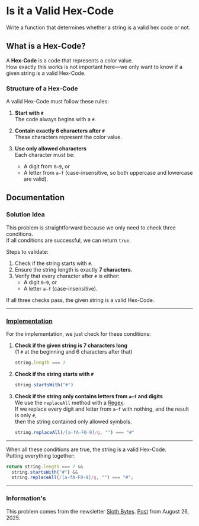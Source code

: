 # Is it a Valid Hex-Code
Write a function that determines whether a string is a valid hex code or not.

## What is a Hex-Code?

A **Hex-Code** is a code that represents a color value.  
How exactly this works is not important here—we only want to know if a given string is a valid Hex-Code.

### Structure of a Hex-Code

A valid Hex-Code must follow these rules:

1. **Start with `#`**  
   The code always begins with a `#`.

2. **Contain exactly 6 characters after `#`**  
   These characters represent the color value.

3. **Use only allowed characters**  
   Each character must be:
   - A digit from `0–9`, or  
   - A letter from `a–f` (case-insensitive, so both uppercase and lowercase are valid).  

## Documentation

### Solution Idea

This problem is straightforward because we only need to check three conditions.  
If all conditions are successful, we can return `true`.  

Steps to validate:  

1. Check if the string starts with `#`.  
2. Ensure the string length is exactly **7 characters**.  
3. Verify that every character after `#` is either:
   - A digit `0–9`, or  
   - A letter `a–f` (case-insensitive).  

If all three checks pass, the given string is a valid Hex-Code.

------------------------------------------------------------------------

### [Implementation](./solver.ts)

For the implementation, we just check for these conditions:

1. **Check if the given string is 7 characters long**  
   (1 `#` at the beginning and 6 characters after that)  
   ```ts
   string.length === 7
   ```

2. **Check if the string starts with `#`**  
   ```ts
   string.startsWith("#")
   ```

3. **Check if the string only contains letters from `a–f` and digits**  
   We use the `replaceAll` method with a [Regex](https://en.wikipedia.org/wiki/Regular_expression).  
   If we replace every digit and letter from `a–f` with nothing, and the result is only `#`,  
   then the string contained only allowed symbols.  
   ```ts
   string.replaceAll(/[a-fA-F0-9]/g, "") === "#"
   ```

---

When all these conditions are true, the string is a valid Hex-Code.  
Putting everything together:

```ts
return string.length === 7 && 
  string.startsWith("#") && 
  string.replaceAll(/[a-fA-F0-9]/g, "") === "#";
```



------------------------------------------------------------------------

### Information's
This problem comes from the newsletter [Sloth Bytes](https://slothbytes.beehiiv.com). 
[Post](https://slothbytes.beehiiv.com/p/two-factor-codes) from August 26, 2025.